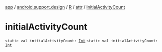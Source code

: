 [app](../../../index.md) / [android.support.design](../../index.md) / [R](../index.md) / [attr](index.md) / [initialActivityCount](.)

# initialActivityCount

`static val initialActivityCount: `[`Int`](https://kotlinlang.org/api/latest/jvm/stdlib/kotlin/-int/index.html)
`static val initialActivityCount: `[`Int`](https://kotlinlang.org/api/latest/jvm/stdlib/kotlin/-int/index.html)